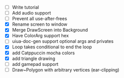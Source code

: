 - [ ] Write tutorial
- [ ] Add audio support
- [ ] Prevent all use-after-frees
- [x] Rename screen to window
- [x] Merge DrawScreen into Background
- [x] Have ColorArg support hex
- [ ] uiua-doc-gen support optional args and privates
- [x] Loop takes conditional to end the loop
- [x] add Catppuccin mocha colors
- [x] add triangle drawing
- [ ] add gamepad support
- [ ] Draw~Polygon with arbitrary vertices (ear-clipping)
